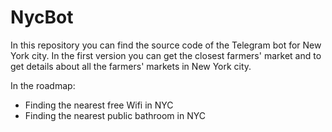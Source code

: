 # NycBot
In this repository you can find the source code of the Telegram bot for New York city.
In the first version you can get the closest farmers' market and to get details about all the farmers' markets in New York city.

In the roadmap:
- Finding the nearest free Wifi in NYC
- Finding the nearest public bathroom in NYC
